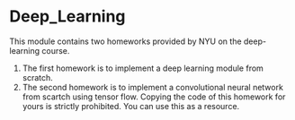 # Deep_Learning
This module contains two homeworks provided by NYU on the deep-learning course.
1. The first homework is to implement a deep learning module from scratch.
2. The second homework is to implement a convolutional neural network from scartch using tensor flow.
Copying the code of this homework for yours is strictly prohibited. You can use this as a resource.
